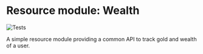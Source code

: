 # Resource module: Wealth
![Tests](https://github.com/lotgd/module-res-charstats/workflows/Tests/badge.svg)

A simple resource module providing a common API to track gold and wealth of a user.